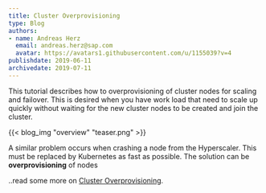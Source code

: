 ```yaml
---
title: Cluster Overprovisioning
type: Blog
authors: 
- name: Andreas Herz
  email: andreas.herz@sap.com
  avatar: https://avatars1.githubusercontent.com/u/1155039?v=4
publishdate: 2019-06-11
archivedate: 2019-07-11
---
```

This tutorial describes how to overprovisioning of cluster nodes for scaling and failover. This is desired 
when you have work load that need to scale up quickly without waiting for the new cluster nodes to be created 
and join the cluster.


{{< blog_img "overview" "teaser.png" >}}

A similar problem occurs when crashing a node from the Hyperscaler. This must be replaced by Kubernetes as fast 
as possible. The solution can be **overprovisioning** of nodes



..read some more on [Cluster Overprovisioning](../readmore/overprovisioning).


